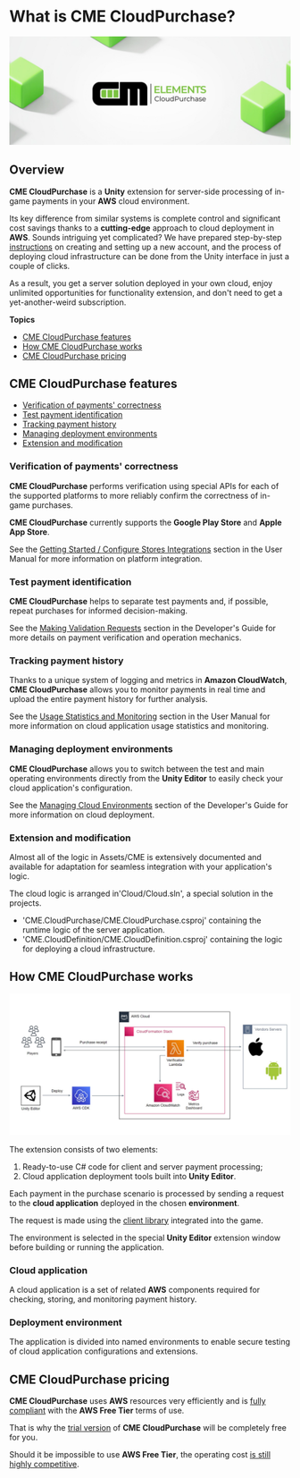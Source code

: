 # What is CME CloudPurchase?

![CME CloudPurchase](assets/hero.png)

## <a id="overview"></a> Overview

**CME CloudPurchase** is a **Unity** extension for server-side processing of in-game payments in your **AWS** cloud environment.

Its key difference from similar systems is complete control and significant cost savings thanks to a **cutting-edge** approach to cloud deployment in **AWS**. Sounds intriguing yet complicated? We have prepared step-by-step [instructions](user_guide/getting_started.md) on creating and setting up a new account, and the process of deploying cloud infrastructure can be done from the Unity interface in just a couple of clicks.

As a result, you get a server solution deployed in your own cloud, enjoy unlimited opportunities for functionality extension, and don't need to get a yet-another-weird subscription.

**Topics**

- [CME CloudPurchase features](#features)
- [How CME CloudPurchase works](#how-it-works)
- [CME CloudPurchase pricing](#pricing)

## <a id="features"></a> CME CloudPurchase features

- [Verification of payments' correctness](#feature-1)
- [Test payment identification](#feature-2)
- [Tracking payment history](#feature-3)
- [Managing deployment environments](#feature-4)
- [Extension and modification](#feature-5)

### <a id="feature-1"></a> Verification of payments' correctness

**CME CloudPurchase** performs verification using special APIs for each of the supported platforms to more reliably confirm the correctness of in-game purchases.

**CME CloudPurchase** currently supports the **Google Play Store** and **Apple App Store**.

See the [Getting Started / Configure Stores Integrations](user_guide/getting_started.md#stores) section in the User Manual for more information on platform integration.


### <a id="feature-2"></a> Test payment identification

**CME CloudPurchase** helps to separate test payments and, if possible, repeat purchases for informed decision-making.

See the [Making Validation Requests](user_guide/making_validation_requests.md) section in the Developer's Guide for more details on payment verification and operation mechanics.


### <a id="feature-3"></a> Tracking payment history

Thanks to a unique system of logging and metrics in **Amazon CloudWatch**, **CME CloudPurchase** allows you to monitor payments in real time and upload the entire payment history for further analysis.

See the [Usage Statistics and Monitoring](user_guide/usage_statistics.md) section in the User Manual for more information on cloud application usage statistics and monitoring.

### <a id="feature-4"></a> Managing deployment environments

**CME CloudPurchase** allows you to switch between the test and main operating environments directly from the **Unity Editor** to easily check your cloud application's configuration.

See the [Managing Cloud Environments](user_guide/managing_cloud_environments.md) section of the Developer's Guide for more information on cloud deployment.

### <a id="feature-5"></a> Extension and modification

Almost all of the logic in Assets/CME is extensively documented and available for adaptation for seamless integration with your application's logic. 

The cloud logic is arranged in'Cloud/Cloud.sln', a special solution in the projects.

- 'CME.CloudPurchase/CME.CloudPurchase.csproj' containing the runtime logic of the server application.
- 'CME.CloudDefinition/CME.CloudDefinition.csproj' containing the logic for deploying a cloud infrastructure.

## <a id="how-it-works"></a> How CME CloudPurchase works

![!](assets/architecture.jpg)

The extension consists of two elements: 

1. Ready-to-use C# code for client and server payment processing;
2. Cloud application deployment tools built into **Unity Editor**.

Each payment in the purchase scenario is processed by sending a request to the **cloud application** deployed in the chosen **environment**.

The request is made using the [client library](api_reference/namespaces.md) integrated into the game. 

The environment is selected in the special **Unity Editor** extension window before building or running the application.

### Cloud application

A cloud application is a set of related **AWS** components required for checking, storing, and monitoring payment history.

### Deployment environment

The application is divided into named environments to enable secure testing of cloud application configurations and extensions.

## <a id="pricing"></a> CME CloudPurchase pricing

**CME CloudPurchase** uses **AWS** resources very efficiently and is [fully compliant](https://calculator.aws/#/estimate?id=173c99261f287852c34cb50214c1fe6c34f4e14b) with the **AWS Free Tier** terms of use.

That is why the [trial version](https://assetstore.unity.com/preview/224130/709634) of **CME CloudPurchase** will be completely free for you.

Should it be impossible to use **AWS Free Tier**, the operating cost [is still highly competitive](https://calculator.aws/#/estimate?id=4146e963f41967449d736e1a9b1d80cadda074a1).
